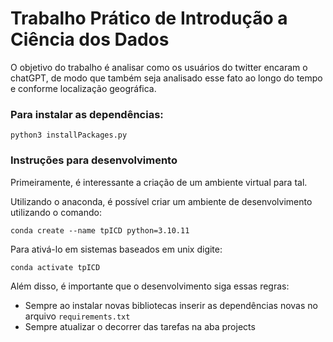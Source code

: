 # Trabalho Prático de Introdução a Ciência dos Dados

O objetivo do trabalho é analisar como os usuários do twitter encaram o chatGPT, de modo que também seja analisado esse fato ao longo do tempo e conforme localização geográfica.

### Para instalar as dependências:
```
python3 installPackages.py
```

### Instruções para desenvolvimento
 
Primeiramente, é interessante a criação de um ambiente virtual para tal.

Utilizando o anaconda, é possível criar um ambiente de desenvolvimento utilizando o comando:

```conda create --name tpICD python=3.10.11```

Para ativá-lo em sistemas baseados em unix digite:

```conda activate tpICD```

Além disso, é importante que o desenvolvimento siga essas regras:

- Sempre ao instalar novas bibliotecas inserir as dependências novas no arquivo `requirements.txt`
- Sempre atualizar o decorrer das tarefas na aba projects

